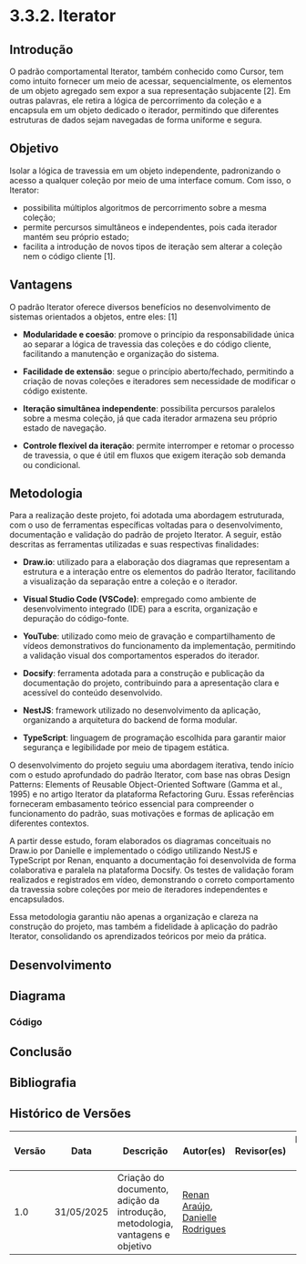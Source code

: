 # 3.3.2. Iterator

## Introdução

O padrão comportamental Iterator, também conhecido como Cursor, tem como intuito fornecer um meio de acessar, sequencialmente, os elementos de um objeto agregado sem expor a sua representação subjacente [2]. Em outras palavras, ele retira a lógica de percorrimento da coleção e a encapsula em um objeto dedicado o iterador, permitindo que diferentes estruturas de dados sejam navegadas de forma uniforme e segura. 

## Objetivo

Isolar a lógica de travessia em um objeto independente, padronizando o acesso a qualquer coleção por meio de uma interface comum. Com isso, o Iterator:  

- possibilita múltiplos algoritmos de percorrimento sobre a mesma coleção;  
- permite percursos simultâneos e independentes, pois cada iterador mantém seu próprio estado;  
- facilita a introdução de novos tipos de iteração sem alterar a coleção nem o código cliente [1].  

## Vantagens

O padrão Iterator oferece diversos benefícios no desenvolvimento de sistemas orientados a objetos, entre eles: [1]

- **Modularidade e coesão**: promove o princípio da responsabilidade única ao separar a lógica de travessia das coleções e do código cliente, facilitando a manutenção e organização do sistema.

- **Facilidade de extensão**: segue o princípio aberto/fechado, permitindo a criação de novas coleções e iteradores sem necessidade de modificar o código existente.

- **Iteração simultânea independente**: possibilita percursos paralelos sobre a mesma coleção, já que cada iterador armazena seu próprio estado de navegação.

- **Controle flexível da iteração**: permite interromper e retomar o processo de travessia, o que é útil em fluxos que exigem iteração sob demanda ou condicional. 

## Metodologia

Para a realização deste projeto, foi adotada uma abordagem estruturada, com o uso de ferramentas específicas voltadas para o desenvolvimento, documentação e validação do padrão de projeto Iterator. A seguir, estão descritas as ferramentas utilizadas e suas respectivas finalidades:

- **Draw.io**: utilizado para a elaboração dos diagramas que representam a estrutura e a interação entre os elementos do padrão Iterator, facilitando a visualização da separação entre a coleção e o iterador.

- **Visual Studio Code (VSCode)**: empregado como ambiente de desenvolvimento integrado (IDE) para a escrita, organização e depuração do código-fonte.

- **YouTube**: utilizado como meio de gravação e compartilhamento de vídeos demonstrativos do funcionamento da implementação, permitindo a validação visual dos comportamentos esperados do iterador.

- **Docsify**: ferramenta adotada para a construção e publicação da documentação do projeto, contribuindo para a apresentação clara e acessível do conteúdo desenvolvido.

- **NestJS**: framework utilizado no desenvolvimento da aplicação, organizando a arquitetura do backend de forma modular.

- **TypeScript**: linguagem de programação escolhida para garantir maior segurança e legibilidade por meio de tipagem estática.

O desenvolvimento do projeto seguiu uma abordagem iterativa, tendo início com o estudo aprofundado do padrão Iterator, com base nas obras Design Patterns: Elements of Reusable Object-Oriented Software (Gamma et al., 1995) e no artigo Iterator da plataforma Refactoring Guru. Essas referências forneceram embasamento teórico essencial para compreender o funcionamento do padrão, suas motivações e formas de aplicação em diferentes contextos.

A partir desse estudo, foram elaborados os diagramas conceituais no Draw.io por Danielle e implementado o código utilizando NestJS e TypeScript por Renan, enquanto a documentação foi desenvolvida de forma colaborativa e paralela na plataforma Docsify. Os testes de validação foram realizados e registrados em vídeo, demonstrando o correto comportamento da travessia sobre coleções por meio de iteradores independentes e encapsulados.

Essa metodologia garantiu não apenas a organização e clareza na construção do projeto, mas também a fidelidade à aplicação do padrão Iterator, consolidando os aprendizados teóricos por meio da prática.

## Desenvolvimento


## Diagrama


### Código



## Conclusão



## Bibliografia


## Histórico de Versões

| Versão | Data       | Descrição                                                                                                       | Autor(es)                                     | Revisor(es)             | Detalhes da revisão |
| ------ | ---------- | --------------------------------------------------------------------------------------------------------------- | --------------------------------------------- | ----------------------- | ------------------- |
| 1.0    | 31/05/2025 | Criação do documento, adição da introdução, metodologia, vantagens e objetivo | [Renan Araújo](https://github.com/renantfm4), [Danielle Rodrigues](https://github.com/Danizelle) |                     |
